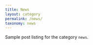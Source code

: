 ```yaml
---
title: News
layout: category
permalink: /news/
taxonomy: news
---
```


Sample post listing for the category `news`.
